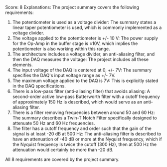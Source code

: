 Score: 8
Explanations: 
The project summary covers the following requirements:

1. The potentiometer is used as a voltage divider: The summary states a linear taper potentiometer is used, which is commonly implemented as a voltage divider.
2. The voltage applied to the potentiometer is +/- 10 V: The power supply for the Op-Amp in the buffer stage is ±10V, which implies the potentiometer is also working within this range.
3. The architecture includes a voltage divider, an anti-aliasing filter, and then the DAQ measures the voltage: The project includes all these elements.
4. The input voltage of the DAQ is centered at 0, +/- 7V: The summary specifies the DAQ's input voltage range as +/- 7V.
5. The maximum voltage applied to the DAQ is 7V: This is explicitly stated in the DAQ specifications.
6. There is a low-pass filter (anti-aliasing filter) that avoids aliasing: A second-order active low-pass Butterworth filter with a cutoff frequency of approximately 150 Hz is described, which would serve as an anti-aliasing filter.
7. There is a filter removing frequencies between around 50 and 60 Hz: The summary describes a Twin-T Notch Filter specifically designed to attenuate 50 Hz and 60 Hz frequencies.
8. The filter has a cutoff frequency and order such that the gain of the signal is at least -20 dB at 500 Hz: The anti-aliasing filter is described to have an attenuation of -40 dB or more at the Nyquist frequency, which if the Nyquist frequency is twice the cutoff (300 Hz), then at 500 Hz the attenuation would certainly be more than -20 dB.

All 8 requirements are covered by the project summary.